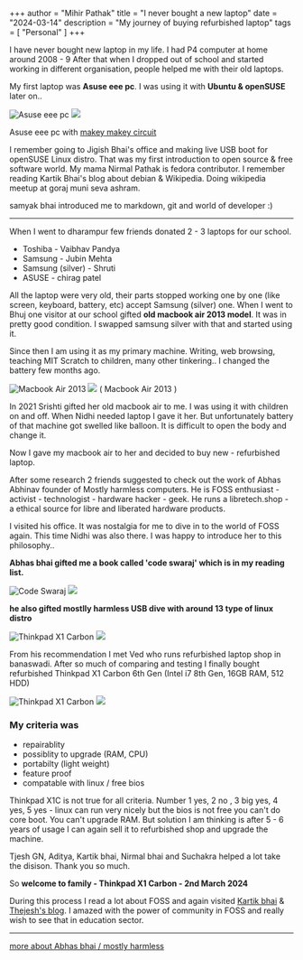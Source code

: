 +++
author = "Mihir Pathak"
title = "I never bought a new laptop"
date = "2024-03-14"
description = "My journey of buying refurbished laptop"
tags = [
    "Personal"
]
+++

I have never bought new laptop in my life. I had P4 computer at home around 2008 - 9
After that when I dropped out of school and started working in different organisation, people helped me with their old laptops.

My first laptop was **Asuse eee pc**. I was using it with **Ubuntu & openSUSE** later on..

![Asuse eee pc](/laptop/eee.png)
<img src = "/laptop/eee.png">
 
 Asuse eee pc with [makey makey circuit](https://makeymakey.com/) 


I remember going to Jigish Bhai's office and making live USB boot for openSUSE Linux distro. That was my first introduction to open source & free software world. My mama Nirmal Pathak is fedora contributor. I remember reading Kartik Bhai's blog about debian & Wikipedia. Doing wikipedia meetup at goraj muni seva ashram.

samyak bhai introduced me to markdown, git and world of developer :)

----

When I went to dharampur few friends donated 2 - 3 laptops for our school. 

- Toshiba - Vaibhav Pandya
- Samsung - Jubin Mehta 
- Samsung (silver) - Shruti 
- ASUSE - chirag patel

All the laptop were very old, their parts stopped working one by one (like screen, keyboard, battery, etc) accept Samsung (silver) one. When I went to Bhuj one visitor at our school gifted **old macbook air 2013 model**. It was in pretty good condition. I swapped samsung silver with that and started using it.

Since then I am using it as my primary machine. Writing, web browsing, teaching MIT Scratch to children, many other tinkering.. I changed the battery few months ago.  

![Macbook Air 2013](/laptop//mac.png)
<img src = "/laptop//mac.png">
( Macbook Air 2013 )

In 2021 Srishti gifted her old macbook air to me. I was using it with children on and off. When Nidhi needed laptop I gave it her. But unfortunately battery of that machine got swelled like balloon. It is difficult to open the body and change it. 

Now I gave my macbook air to her and decided to buy new - refurbished laptop.

After some research 2 friends suggested to check out the work of Abhas Abhinav founder of Mostly harmless computers. He is FOSS enthusiast - activist - technologist - hardware hacker - geek. He runs a libretech.shop - a ethical source for libre and liberated hardware products.

I visited his office. It was nostalgia for me to dive in to the world of FOSS again. This time Nidhi was also there. I was happy to introduce her to this philosophy..

**Abhas bhai gifted me a book called 'code swaraj' which is in my reading list.**

![Code Swaraj](/laptop//book.jpeg)
<img src = "/laptop//book.jpeg">

**he also gifted mostlly harmless USB dive with around 13 type of linux distro**

![Thinkpad X1 Carbon](/laptop//usb.jpeg)
<img src = "/laptop//usb.jpeg">


From his recommendation I met Ved who runs refurbished laptop shop in banaswadi.
After so much of comparing and testing I finally bought refurbished Thinkpad X1 Carbon 6th Gen (Intel i7 8th Gen, 16GB RAM, 512 HDD)

![Thinkpad X1 Carbon](/laptop//thinkpad.jpeg)
<img src = "/laptop//thinkpad.jpeg">

### My criteria was 
- repairablity
- possiblity to upgrade (RAM, CPU)
- portabilty (light weight)
- feature proof 
- compatable with linux / free bios 

Thinkpad X1C is not true for all criteria. Number 1 yes, 2 no , 3 big yes, 4 yes, 5 yes - linux can run very nicely but the bios is not free you can't do core boot. You can't upgrade RAM. But solution I am thinking is after 5 - 6 years of usage I can again sell it to refurbished shop and upgrade the machine.

Tjesh GN, Aditya, Kartik bhai, Nirmal bhai and Suchakra helped a lot take the disison. Thank you so much.

So **welcome to family - Thinkpad X1 Carbon - 2nd March 2024**

During this process I read a lot about FOSS and again visited [Kartik bhai](kartikm.wordpress.com) & [Thejesh's blog](https://thejeshgn.com/). I amazed with the power of community in FOSS and really wish to see that in education sector. 

------
[more about Abhas bhai / mostly harmless](https://mostlyharmless.io/)

